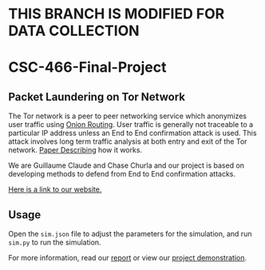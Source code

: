 # THIS BRANCH IS MODIFIED FOR DATA COLLECTION

# CSC-466-Final-Project
## Packet Laundering on Tor Network

The Tor network is a peer to peer networking service which anonymizes user traffic using [Onion Routing](https://en.wikipedia.org/wiki/Onion_routing). User traffic is generally not traceable to a particular IP address unless an End to End confirmation attack is used. This attack involves long term traffic analysis at both entry and exit of the Tor network. [Paper Describing](https://www.ohmygodel.com/publications/usersrouted-ccs13.pdf) how it works.

We are Guillaume Claude and Chase Churla and our project is based on developing methods to defend from End to End confirmation attacks.

[Here is a link to our website.](https://onlineacademiccommunity.uvic.ca/torlaundering/)

## Usage

Open the `sim.json` file to adjust the parameters for the simulation, and run `sim.py` to run the simulation.

For more information, read our [report](https://onlineacademiccommunity.uvic.ca/torlaundering/project-report/) or view our
[project demonstration](https://onlineacademiccommunity.uvic.ca/torlaundering/project-demo/).
